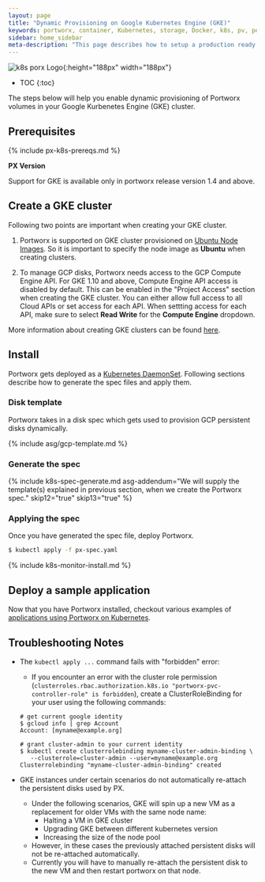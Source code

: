 ```yaml
---
layout: page
title: "Dynamic Provisioning on Google Kubernetes Engine (GKE)"
keywords: portworx, container, Kubernetes, storage, Docker, k8s, pv, persistent disk, gke, gce
sidebar: home_sidebar
meta-description: "This page describes how to setup a production ready Portworx cluster in a Google Kubernetes Engine (GKE)."
---
```


![k8s porx Logo](/images/k8s-porx.png){:height="188px" width="188px"}

* TOC
{:toc}

The steps below will help you enable dynamic provisioning of Portworx volumes in your Google Kurbenetes Engine (GKE) cluster.

## Prerequisites

{% include px-k8s-prereqs.md %}

**PX Version**

Support for GKE is available only in portworx release version 1.4 and above.

## Create a GKE cluster

Following two points are important when creating your GKE cluster.

1. Portworx is supported on GKE cluster provisioned on [Ubuntu Node Images](https://cloud.google.com/kubernetes-engine/docs/node-images). So it is important to specify the node image as **Ubuntu** when creating clusters.

2. To manage GCP disks, Portworx needs access to the GCP Compute Engine API. For GKE 1.10 and above, Compute Engine API access is disabled by default. This can be enabled in the "Project Access" section when creating the GKE cluster. You can either allow full access to all Cloud APIs or set access for each API. When settting access for each API, make sure to select **Read Write** for the **Compute Engine** dropdown.

More information about creating GKE clusters can be found [here](https://cloud.google.com/kubernetes-engine/docs/clusters/operations).

## Install

Portworx gets deployed as a [Kubernetes DaemonSet](https://kubernetes.io/docs/concepts/workloads/controllers/daemonset/). Following sections describe how to generate the spec files and apply them.

### Disk template

Portworx takes in a disk spec which gets used to provision GCP persistent disks dynamically.

{% include asg/gcp-template.md %}

### Generate the spec

{% include k8s-spec-generate.md  asg-addendum="We will supply the template(s) explained in previous section, when we create the Portworx spec." skip12="true" skip13="true" %}

### Applying the spec

Once you have generated the spec file, deploy Portworx.

```bash
$ kubectl apply -f px-spec.yaml
```

{% include k8s-monitor-install.md %}

## Deploy a sample application

Now that you have Portworx installed, checkout various examples of [applications using Portworx on Kubernetes](/scheduler/kubernetes/k8s-px-app-samples.html).

## Troubleshooting Notes

* The `kubectl apply ...` command fails with "forbidden" error:
   - If you encounter an error with the cluster role permission (```clusterroles.rbac.authorization.k8s.io "portworx-pvc-controller-role" is forbidden```), create a ClusterRoleBinding for your user using the following commands:

   ```
   # get current google identity
   $ gcloud info | grep Account
   Account: [myname@example.org]

   # grant cluster-admin to your current identity
   $ kubectl create clusterrolebinding myname-cluster-admin-binding \
      --clusterrole=cluster-admin --user=myname@example.org
   Clusterrolebinding "myname-cluster-admin-binding" created
   ```

* GKE instances under certain scenarios do not automatically re-attach the persistent disks used by PX.
   - Under the following scenarios, GKE will spin up a new VM as a replacement for older VMs with the same node name:
      * Halting a VM in GKE cluster
      * Upgrading GKE between different kubernetes version
      * Increasing the size of the node pool
   - However, in these cases the previously attached persistent disks will not be re-attached automatically.
   - Currently you will have to manually re-attach the persistent disk to the new VM and then restart portworx on that node.